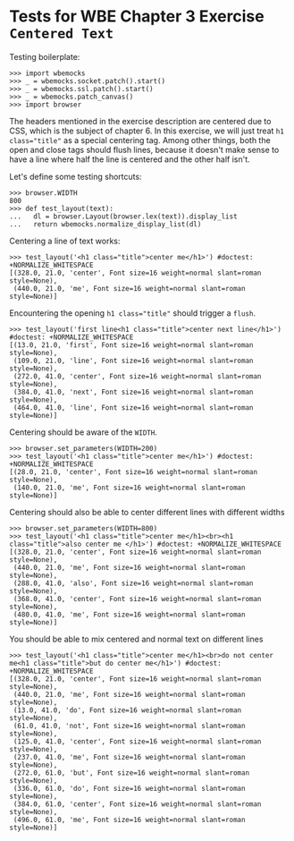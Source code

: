 Tests for WBE Chapter 3 Exercise `Centered Text`
==============================================

Testing boilerplate:

    >>> import wbemocks
    >>> _ = wbemocks.socket.patch().start()
    >>> _ = wbemocks.ssl.patch().start()
    >>> _ = wbemocks.patch_canvas()
    >>> import browser

The headers mentioned in the exercise description are centered due to
CSS, which is the subject of chapter 6. In this exercise, we will just
treat `h1 class="title"` as a special centering tag. Among other
things, both the open and close tags should flush lines, because it
doesn't make sense to have a line where half the line is centered and
the other half isn't.

Let's define some testing shortcuts:

    >>> browser.WIDTH
    800
    >>> def test_layout(text):
    ...   dl = browser.Layout(browser.lex(text)).display_list
    ...   return wbemocks.normalize_display_list(dl)

Centering a line of text works:

    >>> test_layout('<h1 class="title">center me</h1>') #doctest: +NORMALIZE_WHITESPACE
    [(328.0, 21.0, 'center', Font size=16 weight=normal slant=roman style=None), 
     (440.0, 21.0, 'me', Font size=16 weight=normal slant=roman style=None)]

Encountering the opening `h1 class="title"`  should trigger a `flush`.

    >>> test_layout('first line<h1 class="title">center next line</h1>') #doctest: +NORMALIZE_WHITESPACE
    [(13.0, 21.0, 'first', Font size=16 weight=normal slant=roman style=None), 
     (109.0, 21.0, 'line', Font size=16 weight=normal slant=roman style=None), 
     (272.0, 41.0, 'center', Font size=16 weight=normal slant=roman style=None),
     (384.0, 41.0, 'next', Font size=16 weight=normal slant=roman style=None),
     (464.0, 41.0, 'line', Font size=16 weight=normal slant=roman style=None)]

Centering should be aware of the `WIDTH`.

    >>> browser.set_parameters(WIDTH=200)
    >>> test_layout('<h1 class="title">center me</h1>') #doctest: +NORMALIZE_WHITESPACE
    [(28.0, 21.0, 'center', Font size=16 weight=normal slant=roman style=None), 
     (140.0, 21.0, 'me', Font size=16 weight=normal slant=roman style=None)]

Centering should also be able to center different lines with different widths

    >>> browser.set_parameters(WIDTH=800)
    >>> test_layout('<h1 class="title">center me</h1><br><h1 class="title">also center me </h1>') #doctest: +NORMALIZE_WHITESPACE   
    [(328.0, 21.0, 'center', Font size=16 weight=normal slant=roman style=None), 
     (440.0, 21.0, 'me', Font size=16 weight=normal slant=roman style=None), 
     (288.0, 41.0, 'also', Font size=16 weight=normal slant=roman style=None), 
     (368.0, 41.0, 'center', Font size=16 weight=normal slant=roman style=None), 
     (480.0, 41.0, 'me', Font size=16 weight=normal slant=roman style=None)]

You should be able to mix centered and normal text on different lines

    >>> test_layout('<h1 class="title">center me</h1><br>do not center me<h1 class="title">but do center me</h1>') #doctest: +NORMALIZE_WHITESPACE   
    [(328.0, 21.0, 'center', Font size=16 weight=normal slant=roman style=None), 
     (440.0, 21.0, 'me', Font size=16 weight=normal slant=roman style=None), 
     (13.0, 41.0, 'do', Font size=16 weight=normal slant=roman style=None), 
     (61.0, 41.0, 'not', Font size=16 weight=normal slant=roman style=None),
     (125.0, 41.0, 'center', Font size=16 weight=normal slant=roman style=None),
     (237.0, 41.0, 'me', Font size=16 weight=normal slant=roman style=None), 
     (272.0, 61.0, 'but', Font size=16 weight=normal slant=roman style=None), 
     (336.0, 61.0, 'do', Font size=16 weight=normal slant=roman style=None), 
     (384.0, 61.0, 'center', Font size=16 weight=normal slant=roman style=None),
     (496.0, 61.0, 'me', Font size=16 weight=normal slant=roman style=None)]
